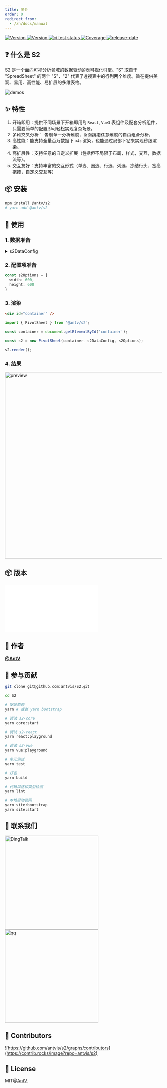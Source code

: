 ```yaml
---
title: 简介
order: 0
redirect_from:
  - /zh/docs/manual
---
```


<div>
<p>
  <a href="https://www.npmjs.com/package/@antv/s2" target="_blank">
    <img alt="Version" src="https://img.shields.io/npm/v/@antv/s2.svg" alt="version">
  </a>
    <a href="https://www.npmjs.com/package/@antv/s2" target="_blank">
    <img alt="Version" src="https://img.shields.io/npm/v/@antv/s2/beta.svg" alt="version">
  </a>
   <a href="https://github.com/antvis/S2/actions/workflows/test.yml" target="_blank">
    <img src="https://github.com/antvis/S2/actions/workflows/test.yml/badge.svg" alt="ci test status"/>
  </a>
  <a href="https://codecov.io/gh/antvis/S2" target="_blank">
    <img src="https://codecov.io/gh/antvis/S2/branch/master/graph/badge.svg" alt="Coverage"/>
  </a>
  <a href="https://github.com/antvis/S2/releases" target="_blank">
    <img src="https://img.shields.io/github/release-date/antvis/S2" alt="release-date"/>
  </a>
</p>
</div>

## ❓ 什么是 S2

[S2](https://github.com/antvis/s2) 是一个面向可视分析领域的数据驱动的表可视化引擎。"S" 取自于 "SpreadSheet" 的两个 "S"，"2" 代表了透视表中的行列两个维度。旨在提供美观、易用、高性能、易扩展的多维表格。

![demos](https://gw.alipayobjects.com/zos/antfincdn/6R5Koawk9L/huaban%2525202.png)

## ✨ 特性

1. 开箱即用：提供不同场景下开箱即用的 `React`, `Vue3` 表组件及配套分析组件，只需要简单的配置即可轻松实现复杂场景。
2. 多维交叉分析： 告别单一分析维度，全面拥抱任意维度的自由组合分析。
3. 高性能：能支持全量百万数据下 `<4s` 渲染，也能通过局部下钻来实现秒级渲染。
4. 高扩展性：支持任意的自定义扩展（包括但不局限于布局，样式，交互，数据流等）。
5. 交互友好：支持丰富的交互形式（单选、圈选、行选、列选、冻结行头、宽高拖拽，自定义交互等）

## 📦 安装

```bash
npm install @antv/s2
# yarn add @antv/s2
```

## 🔨 使用

### 1. 数据准备

<details>
  <summary>s2DataConfig</summary>

```ts
const s2DataConfig = {
  fields: {
    rows: ['province', 'city'],
    columns: ['type'],
    values: ['price'],
  },
  data: [
    {
      province: "浙江",
      city: "杭州",
      type: "笔",
      price: "1",
    },
    {
      province: "浙江",
      city: "杭州",
      type: "纸张",
      price: "2",
    },
    {
      province: "浙江",
      city: "舟山",
      type: "笔",
      price: "17",
    },
    {
      province: "浙江",
      city: "舟山",
      type: "纸张",
      price: "6",
    },
    {
      province: "吉林",
      city: "长春",
      type: "笔",
      price: "8",
    },
    {
      province: "吉林",
      city: "白山",
      type: "笔",
      price: "12",
    },
    {
      province: "吉林",
      city: "长春",
      type: "纸张",
      price: "3",
    },
    {
      province: "吉林",
      city: "白山",
      type: "纸张",
      price: "25",
    },
    {
      province: "浙江",
      city: "杭州",
      type: "笔",
      cost: "0.5",
    },
    {
      province: "浙江",
      city: "杭州",
      type: "纸张",
      cost: "20",
    },
    {
      province: "浙江",
      city: "舟山",
      type: "笔",
      cost: "1.7",
    },
    {
      province: "浙江",
      city: "舟山",
      type: "纸张",
      cost: "0.12",
    },
    {
      province: "吉林",
      city: "长春",
      type: "笔",
      cost: "10",
    },
    {
      province: "吉林",
      city: "白山",
      type: "笔",
      cost: "9",
    },
    {
      province: "吉林",
      city: "长春",
      type: "纸张",
      cost: "3",
    },
    {
      province: "吉林",
      city: "白山",
      type: "纸张",
      cost: "1",
    }
  ]
};
```

</details>

### 2. 配置项准备

```ts
const s2Options = {
  width: 600,
  height: 600
}
```

### 3. 渲染

```html
<div id="container" />
```

```ts
import { PivotSheet } from '@antv/s2';

const container = document.getElementById('container');

const s2 = new PivotSheet(container, s2DataConfig, s2Options);

s2.render();
```

### 4. 结果

<img src="https://gw.alipayobjects.com/mdn/rms_56cbb2/afts/img/A*Ln3cTY_Rk1cAAAAAAAAAAAAAARQnAQ" width="600" alt="preview" />

## 📦 版本

<embed src="@/docs/common/packages.zh.md"></embed>

## 👤 作者

[**@AntV**](https://github.com/orgs/antvis/people)

## 🤝 参与贡献

```bash
git clone git@github.com:antvis/S2.git

cd S2

# 安装依赖
yarn # 或者 yarn bootstrap

# 调试 s2-core
yarn core:start

# 调试 s2-react
yarn react:playground

# 调试 s2-vue
yarn vue:playground

# 单元测试
yarn test

# 打包
yarn build

# 代码风格和类型检测
yarn lint

# 本地启动官网
yarn site:bootstrap
yarn site:start
```

## 📧 联系我们

<p>
  <a>
    <img width="300" height="auto" alt="DingTalk" src="https://gw.alipayobjects.com/zos/antfincdn/2zjO70QLdp/7939a108-930c-42a9-a0d3-fbfdc2cc44cf.jpg">
  </a>
  <a>
    <img width="300" height="auto" alt="qq" src="https://gw.alipayobjects.com/zos/antfincdn/v4TlwgORE/qq_qr_code.JPG">
  </a>
</p>

## 👬 Contributors

![https://github.com/antvis/s2/graphs/contributors](https://contrib.rocks/image?repo=antvis/s2)

## 📄 License

MIT@[AntV](https://github.com/antvis).
